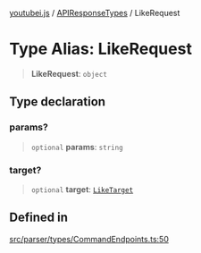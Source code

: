 [youtubei.js](../../../README.md) / [APIResponseTypes](../README.md) / LikeRequest

# Type Alias: LikeRequest

> **LikeRequest**: `object`

## Type declaration

### params?

> `optional` **params**: `string`

### target?

> `optional` **target**: [`LikeTarget`](LikeTarget.md)

## Defined in

[src/parser/types/CommandEndpoints.ts:50](https://github.com/LuanRT/YouTube.js/blob/cf09f7bab14fcca99e1f3ae428c7337fea58cfa5/src/parser/types/CommandEndpoints.ts#L50)
